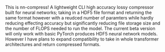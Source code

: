This is nn-compress!
A lightweight CLI high accuracy lossy compressor built for neural networks; taking in a HDF5 file format and returning the same format however with a reudced number of paramters while hardly reducing effecting accuracy but significantly reducing file storage size and the number of FLOPS needed to run the model. The current beta version will only work with basic PyTorch produces HDF5 neural network models. However I have plans to expand compatibility to take in whole transformer architectures and return compressed formats.    